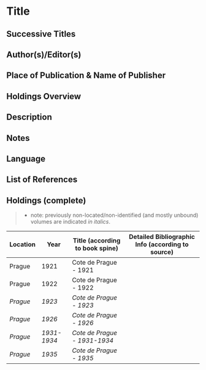 # Title

## Successive Titles

## Author(s)/Editor(s)

## Place of Publication & Name of Publisher

## Holdings Overview

## Description

## Notes

## Language

## List of References

## Holdings (complete)

> * note: previously non-located/non-identified (and mostly unbound) volumes are indicated *in italics*.

| Location | Year | Title (according to book spine) | Detailed Bibliographic Info (according to source) |
|----------|------|---------------------------------|---------------------------------------------------|
| Prague   | 1921 | Cote de Prague - 1921           |                                                   |
| Prague   | 1922 | Cote de Prague - 1922           |                                                   |
| *Prague*   | *1923* | *Cote de Prague - 1923*           |                                                   |
| *Prague*   | *1926* | *Cote de Prague - 1926*           |                                                   |
| *Prague*   | *1931-1934* | *Cote de Prague - 1931-1934*           |                                                   |
| *Prague*   | *1935* | *Cote de Prague - 1935*           |                                                   |
